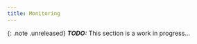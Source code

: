 ```yaml
---
title: Monitoring
---
```


{: .note .unreleased}
**_TODO:_** This section is a work in progress...

<div style="min-height: 800px"></div>